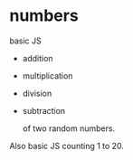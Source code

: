 # numbers
basic JS 

* addition
* multiplication
* division
* subtraction

  of two random numbers.
  
Also basic JS counting 1 to 20.
